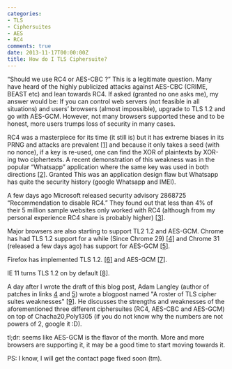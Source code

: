```yaml
---
categories:
- TLS
- Ciphersuites
- AES
- RC4
comments: true
date: 2013-11-17T00:00:00Z
title: How do I TLS Ciphersuite?
---
```


“Should we use RC4 or AES-CBC ?”
This is a legitimate question. Many have heard of the highly publicized attacks against AES-CBC (CRIME, BEAST etc) and lean towards RC4. 
If asked (granted no one asks me), my answer would be: If you can control web servers (not feasible in all situations) and users’ browsers 
(almost impossible), upgrade to TLS 1.2 and go with AES-GCM. However, not many browsers supported these and to be honest, more users trumps loss 
of security in many cases.

<!--more-->

RC4 was a masterpiece for its time (it still is) but it has extreme biases in its PRNG and attacks are prevalent [[1]][link1] and because it only takes a 
seed (with no nonce), if a key is re-used, one can find the XOR of plaintexts by XOR-ing two ciphertexts. 
A recent demonstration of this weakness was in the popular “Whatsapp” application where the same key was used in both directions [[2]][link2]. Granted 
This was an application design flaw but Whatsapp has quite the security history (google Whatsapp and IMEI).

A few days ago Microsoft released security advisory 2868725 “Recommendation to disable RC4.” 
They found out that less than 4% of their 5 million sample websites only worked with RC4 (although from my personal experience RC4 share is 
probably higher) [[3]][link3].

Major browsers are also starting to support TL2 1.2 and AES-GCM.
Chrome has had TLS 1.2 support for a while (Since Chrome 29) [[4]][link4] and Chrome 31 (released a few days ago) has support for AES-GCM [[5]][link5].

Firefox has implemented TLS 1.2. [[6]][link6] and AES-GCM [[7]][link7].

IE 11 turns TLS 1.2 on by default [[8]][link8].

A day after I wrote the draft of this blog post, Adam Langley (author of patches in links [4][link4] and [5][link5]) wrote a blogpost named 
"A roster of TLS cipher suites weaknesses" [[9]][link9]. He discusses the strengths and weaknesses of the aforementioned three different ciphersuites 
(RC4, AES-CBC and AES-GCM) on top of Chacha20,Poly1305 (if you do not know why the numbers are not powers of 2, google it :D).

tl;dr: seems like AES-GCM is the flavor of the month. More and more browsers are supporting it, it may be a good time to start moving towards it.

PS: I know, I will get the contact page fixed soon (tm).

[link1]: http://www.isg.rhul.ac.uk/tls/
[link2]: https://blog.thijsalkema.de/blog/2013/10/08/piercing-through-whatsapp-s-encryption/ "Octopress FTW"
[link3]: http://blogs.technet.com/b/srd/archive/2013/11/12/security-advisory-2868725-recommendation-to-disable-rc4.aspx
[link4]: https://src.chromium.org/viewvc/chrome?revision=203090&view=revision
[link5]: https://src.chromium.org/viewvc/chrome?revision=217716&view=revision
[link6]: https://bugzilla.mozilla.org/show_bug.cgi?id=861266
[link7]: https://bugzilla.mozilla.org/show_bug.cgi?id=880543
[link8]: http://blogs.msdn.com/b/ie/archive/2013/11/12/ie11-automatically-makes-over-40-of-the-web-more-secure-while-making-sure-sites-continue-to-work.aspx (has some good information in between IE propaganda)
[link9]: http://googleonlinesecurity.blogspot.com/2013/11/a-roster-of-tls-cipher-suites-weaknesses.html

